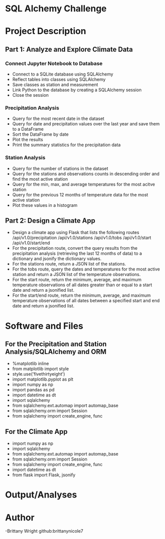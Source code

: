 # SQL Alchemy Challenge

# Project Description 

## Part 1: Analyze and Explore Climate Data

### Connect Jupyter Notebook to Database
- Connect to a SQLite database using SQLAlchemy
- Reflect tables into classes using SQLAlchemy
- Save classes as station and measurement
- Link Python to the database by creating a SQLAlchemy session
- Close the session

### Precipitation Analysis
- Query for the most recent date in the dataset
- Query for date and precipitation values over the last year and save them to a DataFrame
- Sort the DataFrame by date
- Plot the results 
- Print the summary statistics for the precipitation data

### Station Analysis
- Query for the number of stations in the dataset
- Query for the stations and observations counts in descending order and find the most active station
- Query for the min, max, and average temperatures for the most acitve station
- Query for the previous 12 months of temperature data for the most active station
- Plot these values in a histogram

## Part 2: Design a Climate App
- Design a climate app using Flask that lists the following routes
        /api/v1.0/precipitation
        /api/v1.0/stations
        /api/v1.0/tobs
        /api/v1.0/start
        /api/v1.0/start/end
- For the precipitation route, convert the query results from the precipitation analysis (retrieving the last 12 months of data) to a dictionary and jsonify the dictionary values.
- For the stations route, return a JSON list of the stations.
- For the tobs route, query the dates and temperatures for the most active station and return a JSON list of the temperature observations.
- For the start route, return the minimum, average, and maximum temperature observations of all dates greater than or equal to a start date and return a jsonified list. 
- For the start/end route, return the minimum, average, and maximum temperature observations of all dates between a specified start and end date and return a jsonified list. 

# Software and Files
## For the Precipitation and Station Analysis/SQLAlchemy and ORM
- %matplotlib inline
- from matplotlib import style
- style.use('fivethirtyeight')
- import matplotlib.pyplot as plt
- import numpy as np
- import pandas as pd
- import datetime as dt
- import sqlalchemy
- from sqlalchemy.ext.automap import automap_base
- from sqlalchemy.orm import Session
- from sqlalchemy import create_engine, func

## For the Climate App 
- import numpy as np
- import sqlalchemy
- from sqlalchemy.ext.automap import automap_base
- from sqlalchemy.orm import Session
- from sqlalchemy import create_engine, func
- import datetime as dt
- from flask import Flask, jsonify

# Output/Analyses



# Author 
-Brittany Wright github:brittanynicole7
